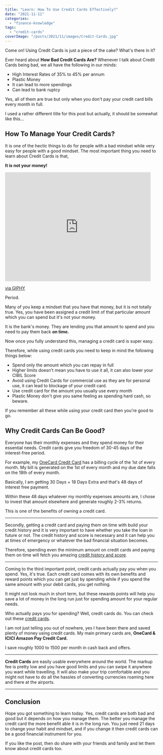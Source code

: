 ```yaml
---
title: "Learn: How To Use Credit Cards Effectively?"
date: "2021-11-11"
categories: 
  - "finance-knowledge"
tags: 
  - "credit-cards"
coverImage: "/posts/2021/11/images/Credit-Cards.jpg"
---
```


Come on! Using Credit Cards is just a piece of the cake? What's there in it?

Ever heard about **How Bad Credit Cards Are?** Whenever I talk about Credit Cards being bad, we all have the following in our minds:

- High Interest Rates of 35% to 45% per annum
- Plastic Money
- It can lead to more spendings
- Can lead to bank ruptcy

Yes, all of them are true but only when you don't pay your credit card bills every month in full.

I used a rather different title for this post but actually, it should be somewhat like this...

## How To Manage Your Credit Cards?

It is one of the hectic things to do for people with a bad mindset while very easy for people with a good mindset. The most important thing you need to learn about Credit Cards is that,

**It is not your money!**

<iframe src="https://giphy.com/embed/l1Eth7HduuLnzHB2U" width="480" height="360" frameborder="0" class="giphy-embed" allowfullscreen></iframe>

[via GIPHY](https://giphy.com/gifs/spongebob-spongebob-squarepants-season-5-l1Eth7HduuLnzHB2U)

Period.

Many of you keep a mindset that you have that money, but it is not totally true. Yes, you have been assigned a credit limit of that particular amount which you can spend but it's not your money.

It is the bank's money. They are lending you that amount to spend and you need to pay them back **on time.**

Now once you fully understand this, managing a credit card is super easy.

Therefore, while using credit cards you need to keep in mind the following things below:

- Spend only the amount which you can repay in full
- Higher limits doesn't mean you have to use it all, it can also lower your CIBIL Score
- Avoid using Credit Cards for commercial use as they are for personal use, it can lead to blockage of your credit card.
- Use credit card for the amount you usually use every month
- Plastic Money don't give you same feeling as spending hard cash, so beware.

If you remember all these while using your credit card then you're good to go.

## Why Credit Cards Can Be Good?

Everyone has their monthly expenses and they spend money for their essential needs. Credit cards give you freedom of 30-45 days of the interest-free period.

For example, my [OneCard Credit Card](https://sastaeinstein.com/onecard-credit-card-review/) has a billing cycle of the 1st of every month. My bill is generated on the 1st of every month and my due date falls on the 18th of every month.

Basically, I am getting 30 Days + 18 Days Extra and that's 48 days of interest free payment.

Within these 48 days whatever my monthly expenses amounts are, I chose to invest that amount elsewhere and generate roughly 2-3% returns.

This is one of the benefits of owning a credit card.

* * *

Secondly, getting a credit card and paying them on time with build your credit history and it is very important to have whether you take the loan in future or not. The credit history and score is necessary and it can help you at times of emergency or whatever the bad financial situation becomes.

Therefore, spending even the minimum amount on credit cards and paying them on time will fetch you amazing [credit history and score](https://sastaeinstein.com/how-to-improve-credit-score-2021/).

* * *

Coming to the third important point, credit cards actually pay you when you spend. Yes, it's true. Each credit card comes with its own benefits and reward points which you can get just by spending while if you spend the same amount with your debit cards, you get nothing.

It might not look much in short term, but these rewards points will help you save a lot of money in the long run just for spending amount for your regular needs.

Who actually pays you for spending? Well, credit cards do. You can check out these [credit cards](https://sastaeinstein.com/which-credit-cards-are-best/).

I am not just telling you out of nowhere, yes I have been there and saved plenty of money using credit cards. My main primary cards are, **OneCard & ICICI Amazon Pay Credit Card.**

I save roughly 1000 to 1500 per month in cash back and offers.

* * *

**Credit Cards** are easily usable everywhere around the world. The markup fee is pretty low and you have good limits and you can swipe it anywhere you want while travelling. It will also make your trip comfortable and you might not have to do all the hassles of converting currencies roaming here and there at the airports.

* * *

## Conclusion

Hope you got something to learn today. Yes, credit cards are both bad and good but it depends on how you manage them. The better you manage the credit card the more benefit able it is in the long run. You just need 21 days to change your habit and mindset, and if you change it then credit cards can be a good financial instrument for you.

If you like the post, then do share with your friends and family and let them know about credit cards too.
